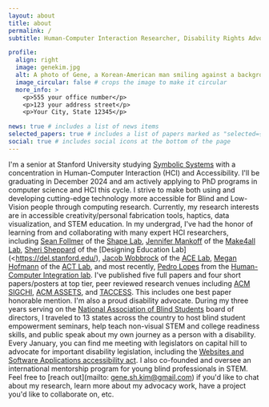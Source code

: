 ```yaml
---
layout: about
title: about
permalink: /
subtitle: Human-Computer Interaction Researcher, Disability Rights Advocate,

profile:
  align: right
  image: genekim.jpg
  alt: A photo of Gene, a Korean-American man smiling against a background with green trees. He has thick straight black hair that is longer on the front and shorter on the sides. He is wearing a blue collared shirt, and his dark brown eyes are smizing at the camera.
  image_circular: false # crops the image to make it circular
  more_info: >
    <p>555 your office number</p>
    <p>123 your address street</p>
    <p>Your City, State 12345</p>

news: true # includes a list of news items
selected_papers: true # includes a list of papers marked as "selected={true}"
social: true # includes social icons at the bottom of the page
---
```


I'm a senior at Stanford University studying [Symbolic Systems](https://symsys.stanford.edu/) with a concentration in Human-Computer Interaction (HCI) and Accessibility. I'll be graduating in December 2024 and am actively applying to PhD programs in computer science and HCI this cycle. I strive to make both using and developing cutting-edge technology more accessible for Blind and Low-Vision people through computing research. Currently, my research interests are in accessible creativity/personal fabrication tools, haptics, data visualization, and STEM education. In my undergrad, I've had the honor of learning from and collaborating with many expert HCI researchers, including [Sean Follmer](https://profiles.stanford.edu/sean-follmer) of the [Shape Lab](https://shape.stanford.edu/), [Jennifer Mankoff](https://www.cs.washington.edu/people/faculty/jmankoff) of the [Make4all Lab](https://make4all.org/), [Sheri Sheppard](https://en.wikipedia.org/wiki/Sheri_D._Sheppard) of the [Designing Education Lab](<https://del.stanford.edu/), [Jacob Wobbrock](https://faculty.washington.edu/wobbrock/) of the [ACE Lab](https://depts.washington.edu/acelab/), [Megan Hofmann](https://www.megan-hofmann.com/) of the [ACT Lab](https://actlab.sites.northeastern.edu/research/), and most recently, [Pedro Lopes](https://plopes.org/) from the [Human-Computer Integration lab](https://lab.plopes.org/). I've published five full papers and four short papers/posters at top tier, peer reviewed research venues including [ACM SIGCHI](https://sigchi.org/), [ACM ASSETS](https://dl.acm.org/conference/assets), and [TACCESS](https://dl.acm.org/journal/taccess). This includes one best paper honorable mention.
I'm also a proud disability advocate. During my three years serving on the [National Association of Blind Students](https://nabslink.org/) board of directors, I traveled to 13 states across the country to host blind student empowerment seminars, help teach non-visual STEM and college readiness skills, and public speak about my own journey as a person with a disability. Every January, you can find me meeting with legislators on capital hill to advocate for important disability legislation, including the [Websites and Software Applications accessibility act](https://www.congress.gov/bill/117th-congress/senate-bill/4998). I also co-founded and oversee an international mentorship program for young blind professionals in STEM.
Feel free to [reach out](mailto: gene.sh.kim@gmail.com) if you'd like to chat about my research, learn more about my advocacy work, have a project you'd like to collaborate on, etc.

